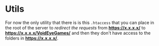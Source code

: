 # Utils
For now the only utility that there is is this `.htaccess` that you can place in the root of the server to *redirect the requests* from **https://x.x.x.x/** to **https://x.x.x.x/VoidEyeGames/** and then they don't have access to the folders in **https://x.x.x.x/**.